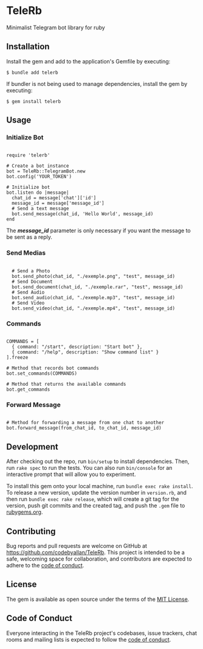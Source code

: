 # TeleRb

Minimalist Telegram bot library for ruby

## Installation

Install the gem and add to the application's Gemfile by executing:

    $ bundle add telerb

If bundler is not being used to manage dependencies, install the gem by executing:

    $ gem install telerb

## Usage

### Initialize Bot

```

require 'telerb'

# Create a bot instance
bot = TeleRb::TelegramBot.new
bot.config('YOUR_TOKEN')

# Initialize bot
bot.listen do |message|
  chat_id = message['chat']['id']
  message_id = message['message_id']
  # Send a text message 
  bot.send_message(chat_id, 'Hello World', message_id)
end

```
The ***message_id*** parameter is only necessary if you want the message to be sent as a reply.

### Send Medias
```

  # Send a Photo
  bot.send_photo(chat_id, "./exemple.png", "test", message_id)
  # Send Document
  bot.send_document(chat_id, "./exemple.rar", "test", message_id)
  # Send Audio
  bot.send_audio(chat_id, "./exemple.mp3", "test", message_id)
  # Send Video
  bot.send_video(chat_id, "./exemple.mp4", "test", message_id)

```
### Commands
```

COMMANDS = [
  { command: "/start", description: "Start bot" },
  { command: "/help", description: "Show command list" }
].freeze

# Method that records bot commands
bot.set_commands(COMMANDS)

# Method that returns the available commands
bot.get_commands

```

### Forward Message

```

# Method for forwarding a message from one chat to another 
bot.forward_message(from_chat_id, to_chat_id, message_id)

```

## Development

After checking out the repo, run `bin/setup` to install dependencies. Then, run `rake spec` to run the tests. You can also run `bin/console` for an interactive prompt that will allow you to experiment.

To install this gem onto your local machine, run `bundle exec rake install`. To release a new version, update the version number in `version.rb`, and then run `bundle exec rake release`, which will create a git tag for the version, push git commits and the created tag, and push the `.gem` file to [rubygems.org](https://rubygems.org).

## Contributing

Bug reports and pull requests are welcome on GitHub at https://github.com/codebyallan/TeleRb. This project is intended to be a safe, welcoming space for collaboration, and contributors are expected to adhere to the [code of conduct](https://github.com/codebyallan/TeleRb/blob/master/CODE_OF_CONDUCT.md).

## License

The gem is available as open source under the terms of the [MIT License](https://github.com/CodeByAllan/TeleRb/blob/master/LICENSE.txt).

## Code of Conduct

Everyone interacting in the TeleRb project's codebases, issue trackers, chat rooms and mailing lists is expected to follow the [code of conduct](https://github.com/codebyallan/TeleRb/blob/master/CODE_OF_CONDUCT.md).

